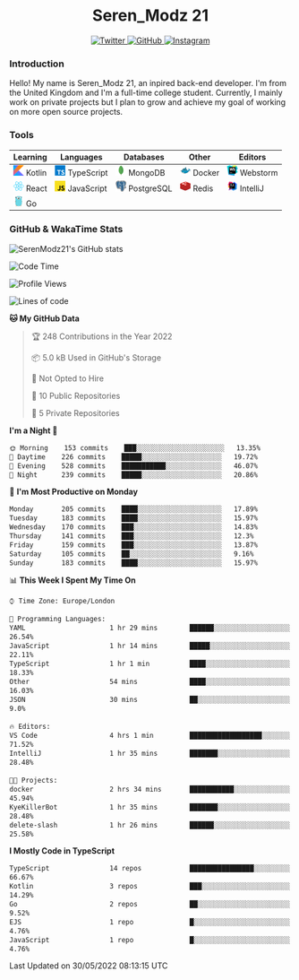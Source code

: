 <div align="center">
  <h1>Seren_Modz 21</h1>
  <a href="https://twitter.com/SerenModz21">
    <img alt="Twitter" src="https://img.shields.io/badge/twitter%20-%231DA1F2.svg?&style=for-the-badge&logo=Twitter&logoColor=white">
  </a>
  <a href="https://github.com/SerenModz21">
    <img alt="GitHub" src="https://img.shields.io/badge/github%20-%23121011.svg?&style=for-the-badge&logo=github&logoColor=white">
  </a>
  <a href="https://www.instagram.com/serenmodz21">
    <img alt="Instagram" src="https://img.shields.io/badge/instagram%20-%23E4405F.svg?&style=for-the-badge&logo=Instagram&logoColor=white">
  </a>
</div>

### Introduction

Hello! My name is Seren_Modz 21, an inpired back-end developer. I'm from the United Kingdom and I'm a full-time college student. Currently, I mainly work on private projects but I plan to grow and achieve my goal of working on more open source projects. 

### Tools

 **Learning**                                        | **Languages**                                               | **Databases**                                               | **Other**                                           | **Editors**                                                  
-----------------------------------------------------|-------------------------------------------------------------|-------------------------------------------------------------|-----------------------------------------------------|--------------------------------------------------------------
 <img width="19px" src="./assets/kotlin.svg"> Kotlin | <img width="19px" src="./assets/typescript.svg"> TypeScript | <img width="19px" src="./assets/mongodb.svg"> MongoDB       | <img width="19px" src="./assets/docker.svg"> Docker | <img width="19px" src="./assets/webstorm.svg"> Webstorm      
 <img width="19px" src="./assets/react.svg"> React   | <img width="19px" src="./assets/javascript.svg"> JavaScript | <img width="19px" src="./assets/postgresql.svg"> PostgreSQL | <img width="19px" src="./assets/redis.svg"> Redis   | <img width="19px" src="./assets/intellij-idea.svg"> IntelliJ
 <img width="19px" src="./assets/go.svg"> Go         |                                                             |                                                             |                                                     |                                                                                                               

### GitHub & WakaTime Stats

![SerenModz21's GitHub stats](https://github-readme-stats.vercel.app/api?username=SerenModz21&show_icons=true&theme=dark)

<!--START_SECTION:waka-->
![Code Time](http://img.shields.io/badge/Code%20Time-1%2C360%20hrs%2031%20mins-blue)

![Profile Views](http://img.shields.io/badge/Profile%20Views-10-blue)

![Lines of code](https://img.shields.io/badge/From%20Hello%20World%20I%27ve%20Written-6%20Thousand%20lines%20of%20code-blue)

**🐱 My GitHub Data** 

> 🏆 248 Contributions in the Year 2022
 > 
> 📦 5.0 kB Used in GitHub's Storage 
 > 
> 🚫 Not Opted to Hire
 > 
> 📜 10 Public Repositories 
 > 
> 🔑 5 Private Repositories  
 > 
**I'm a Night 🦉** 

```text
🌞 Morning    153 commits    ███░░░░░░░░░░░░░░░░░░░░░░   13.35% 
🌆 Daytime    226 commits    █████░░░░░░░░░░░░░░░░░░░░   19.72% 
🌃 Evening    528 commits    ███████████░░░░░░░░░░░░░░   46.07% 
🌙 Night      239 commits    █████░░░░░░░░░░░░░░░░░░░░   20.86%

```
📅 **I'm Most Productive on Monday** 

```text
Monday       205 commits    ████░░░░░░░░░░░░░░░░░░░░░   17.89% 
Tuesday      183 commits    ████░░░░░░░░░░░░░░░░░░░░░   15.97% 
Wednesday    170 commits    ███░░░░░░░░░░░░░░░░░░░░░░   14.83% 
Thursday     141 commits    ███░░░░░░░░░░░░░░░░░░░░░░   12.3% 
Friday       159 commits    ███░░░░░░░░░░░░░░░░░░░░░░   13.87% 
Saturday     105 commits    ██░░░░░░░░░░░░░░░░░░░░░░░   9.16% 
Sunday       183 commits    ████░░░░░░░░░░░░░░░░░░░░░   15.97%

```


📊 **This Week I Spent My Time On** 

```text
⌚︎ Time Zone: Europe/London

💬 Programming Languages: 
YAML                     1 hr 29 mins        ██████░░░░░░░░░░░░░░░░░░░   26.54% 
JavaScript               1 hr 14 mins        █████░░░░░░░░░░░░░░░░░░░░   22.11% 
TypeScript               1 hr 1 min          ████░░░░░░░░░░░░░░░░░░░░░   18.33% 
Other                    54 mins             ████░░░░░░░░░░░░░░░░░░░░░   16.03% 
JSON                     30 mins             ██░░░░░░░░░░░░░░░░░░░░░░░   9.0%

🔥 Editors: 
VS Code                  4 hrs 1 min         ██████████████████░░░░░░░   71.52% 
IntelliJ                 1 hr 35 mins        ███████░░░░░░░░░░░░░░░░░░   28.48%

🐱‍💻 Projects: 
docker                   2 hrs 34 mins       ███████████░░░░░░░░░░░░░░   45.94% 
KyeKillerBot             1 hr 35 mins        ███████░░░░░░░░░░░░░░░░░░   28.48% 
delete-slash             1 hr 26 mins        ██████░░░░░░░░░░░░░░░░░░░   25.58%

```

**I Mostly Code in TypeScript** 

```text
TypeScript               14 repos            ████████████████░░░░░░░░░   66.67% 
Kotlin                   3 repos             ███░░░░░░░░░░░░░░░░░░░░░░   14.29% 
Go                       2 repos             ██░░░░░░░░░░░░░░░░░░░░░░░   9.52% 
EJS                      1 repo              █░░░░░░░░░░░░░░░░░░░░░░░░   4.76% 
JavaScript               1 repo              █░░░░░░░░░░░░░░░░░░░░░░░░   4.76%

```



 Last Updated on 30/05/2022 08:13:15 UTC
<!--END_SECTION:waka-->
